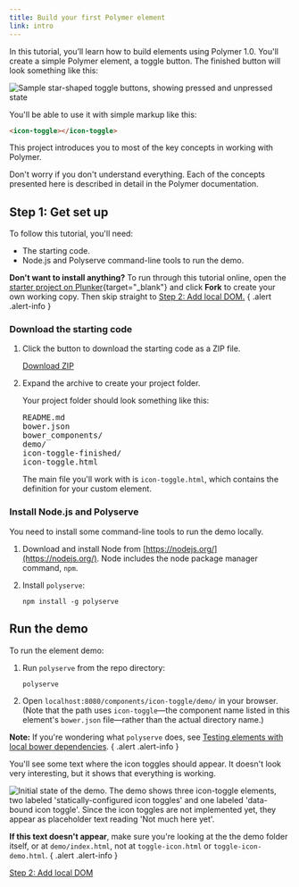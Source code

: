 ```yaml
---
title: Build your first Polymer element
link: intro
---
```


<!-- toc -->

In this tutorial, you’ll learn how to build elements using Polymer 1.0. You'll
create a simple Polymer element, a toggle button. The finished button will look
something like this:

![Sample star-shaped toggle buttons, showing pressed and unpressed 
state](/images/1.0/first-element/sample-toggles.png)

You'll be able to use it with simple markup like this:

```html
<icon-toggle></icon-toggle>
```

This project introduces you to most of the key concepts in working with
Polymer.

Don't worry if you don't understand everything. Each of the concepts presented
here is described in detail in the Polymer documentation.


## Step 1: Get set up

To follow this tutorial, you'll need:

-   The starting code.
-   Node.js and Polyserve command-line tools to run the demo.


**Don't want to install anything?** To run through this tutorial online,
open the [starter project on Plunker](https://plnkr.co/edit/QfsudzAPCbAu56Qpb7eB?p=preview){target="_blank"}
and click **Fork** to create your own working copy. Then skip straight to
<a href="step-2.html">Step 2: Add local DOM.</a>
{ .alert .alert-info }



### Download the starting code

1.  Click the button to download the starting code as a ZIP file.

    <a class="blue-button" href="https://github.com/googlecodelabs/polymer-first-elements/releases/download/v1.0/polymer-first-elements.zip">
      Download ZIP
    </a>

2.  Expand the archive to create your project folder.

    Your project folder should look something like
    this:

    <pre>
    README.md
    bower.json
    bower_components/
    demo/
    icon-toggle-finished/
    icon-toggle.html
    </pre>

    The main file you'll work with is <code>icon-toggle.html</code>, which contains the definition for your custom element.


### Install Node.js and Polyserve


You need to install some command-line tools to run the demo locally.

1.  Download and install Node from [https://nodejs.org/](https://nodejs.org/).
    Node includes the node package manager command, `npm`.

2.  Install `polyserve`:

        npm install -g polyserve


## Run the demo

To run the element demo:

1.  Run `polyserve` from the repo directory:

        polyserve

2.  Open `localhost:8080/components/icon-toggle/demo/` in your browser.
    (Note that the path uses `icon-toggle`—the
    component name listed in this element's `bower.json` file—rather than the actual directory name.)

**Note:**
If you're wondering what `polyserve` does, see [Testing elements with local bower dependencies](../reusableelements.html#local-dependencies).
{ .alert .alert-info }

You'll see some text where the icon toggles should appear. It doesn't look
very interesting, but it shows that everything is working.


<img src="/images/1.0/first-element/starting-state.png" alt="Initial state of the demo. The demo shows three icon-toggle elements, two labeled 'statically-configured icon toggles' and one labeled 'data-bound icon toggle'. Since the icon toggles are not implemented yet, they appear as placeholder text reading 'Not much here yet'." title="Initial demo">

**If this text doesn't appear**, make sure you're looking at the the demo folder itself, or at `demo/index.html`,
not at `toggle-icon.html` or `toggle-icon-demo.html`.
{ .alert .alert-info }

<a class="blue-button" href="step-2">Step 2: Add local DOM</a>
